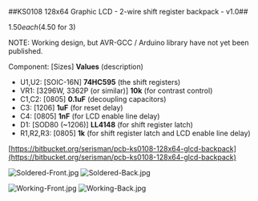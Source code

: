 ##KS0108 128x64 Graphic LCD - 2-wire shift register backpack - v1.0##

$1.50 each ($4.50 for 3)

NOTE: Working design, but AVR-GCC / Arduino library have not yet been published.

Component: [Sizes] **Values** (description)

* U1,U2: [SOIC-16N] **74HC595** (the shift registers)
* VR1: [3296W, 3362P (or similar)] **10k** (for contrast control)
* C1,C2: [0805] **0.1uF** (decoupling capacitors)
* C3: [1206] **1uF** (for reset delay)
* C4: [0805] **1nF** (for LCD enable line delay)
* D1: [SOD80 (~1206)] **LL4148** (for shift register latch)
* R1,R2,R3: [0805] **1k** (for shift register latch and LCD enable line delay)

[https://bitbucket.org/serisman/pcb-ks0108-128x64-glcd-backpack](https://bitbucket.org/serisman/pcb-ks0108-128x64-glcd-backpack)

![Soldered-Front.jpg](https://bytebucket.org/serisman/pcb-ks0108-128x64-glcd-backpack/raw/master/doc/Soldered-Front.jpg)
![Soldered-Back.jpg](https://bytebucket.org/serisman/pcb-ks0108-128x64-glcd-backpack/raw/master/doc/Soldered-Back.jpg)

![Working-Front.jpg](https://bytebucket.org/serisman/pcb-ks0108-128x64-glcd-backpack/raw/master/doc/Working-Front.jpg)
![Working-Back.jpg](https://bytebucket.org/serisman/pcb-ks0108-128x64-glcd-backpack/raw/master/doc/Working-Back.jpg)

